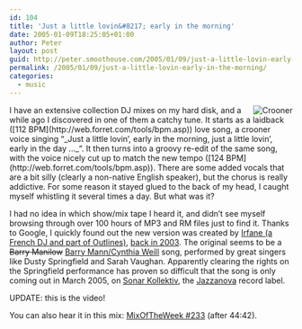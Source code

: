 ```yaml
---
id: 104
title: 'Just a little lovin&#8217; early in the morning'
date: 2005-01-09T18:25:05+01:00
author: Peter
layout: post
guid: http://peter.smoothouse.com/2005/01/09/just-a-little-lovin-early-in-the-morning/
permalink: /2005/01/09/just-a-little-lovin-early-in-the-morning/
categories:
  - music
---
```

<img alt="Crooner" style="float: right" src="http://www.pixagogo.com/S5YDJJIv9XxPfUOSpdsPVrVRDMR8jFqMvkv!XICcVRbS53HTL304C3wtk2kthsPNOmc8!-AUaBDdfUMqj7cttmx61F3!AyGM-edVgUaWplim0_/crooner_sepia.jpg" />  
I have an extensive collection DJ mixes on my hard disk, and a while ago I discovered in one of them a catchy tune. It starts as a laidback ([112 BPM](http://web.forret.com/tools/bpm.asp)) love song, a crooner voice singing &#8220;_Just a little lovin&#8217;, early in the morning, just a little lovin&#8217;, early in the day &#8230;_&#8220;. It then turns into a groovy re-edit of the same song, with the voice nicely cut up to match the new tempo ([124 BPM](http://web.forret.com/tools/bpm.asp)). There are some added vocals that are a bit silly (clearly a non-native English speaker), but the chorus is really addictive. For some reason it stayed glued to the back of my head, I caught myself whistling it several times a day. But what was it?

I had no idea in which show/mix tape I heard it, and didn&#8217;t see myself browsing through over 100 hours of MP3 and RM files just to find it. Thanks to Google, I quickly found out the new version was created by [Irfane (a French DJ and part of Outlines)](http://www.sonarkollektiv.de/artists/outlines/), [back in 2003](http://www.bbc.co.uk/radio1/urban/peterson/030320_miami.shtml). The original seems to be a <del datetime="2006-04-29T09:05:27+00:00">Barry Manilow</del> [Barry Mann/Cynthia Weill](http://mann-weil.com/) song, performed by great singers like Dusty Springfield and Sarah Vaughan. Apparently clearing the rights on the Springfield performance has proven so difficult that the song is only coming out in March 2005, on [Sonar Kollektiv](http://www.sonarkollektiv.de/), the [Jazzanova](http://www.sonarkollektiv.de/artists/jazzanova/) record label.

UPDATE: this is the video!  


You can also hear it in this mix: [MixOfTheWeek #233](http://mixoftheweek.com/mixes/motw233.html) (after 44:42).